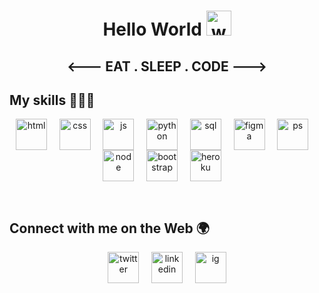 <h1 align="center"> Hello World <img src="https://raw.githubusercontent.com/nixin72/nixin72/master/wave.gif" alt="waving-hand-gif" height="40" width="40" /></h1>

<h2  align="center"><---  EAT  .  SLEEP  .  CODE  ---></h2>

## My skills 👨🏽‍💻

<p align="center">
<img align="center" src="https://img.icons8.com/color/48/000000/html-5--v1.png" alt="html" height="50" width="50" /> &nbsp;&nbsp;&nbsp;
<img align="center" src="https://img.icons8.com/color/50/000000/css3.png" alt="css" height="50" width="50" />&nbsp;&nbsp;&nbsp;&nbsp;
<img align="center" src="https://img.icons8.com/color/48/000000/javascript--v1.png" alt="js" height="50" width="50" />&nbsp;&nbsp;&nbsp;&nbsp;
<img align="center" src="https://img.icons8.com/color/48/000000/python--v1.png" alt="python" height="50" width="50" />&nbsp;&nbsp;&nbsp;&nbsp;
<img align="center" src="https://img.icons8.com/color/48/000000/mysql-logo.png" alt="sql" height="50" width="50" />&nbsp;&nbsp;&nbsp;&nbsp;
<img align="center" src="https://img.icons8.com/color/48/000000/figma--v1.png" alt="figma" height="50" width="50" />&nbsp;&nbsp;&nbsp;&nbsp;
<img align="center" src="https://img.icons8.com/fluency/48/000000/adobe-photoshop.png" alt="ps" height="50" width="50" />&nbsp;&nbsp;&nbsp;&nbsp;
<img align="center" src="https://img.icons8.com/color/48/000000/nodejs.png" alt="node" height="50" width="50" />&nbsp;&nbsp;&nbsp;&nbsp;
<img align="center" src="https://img.icons8.com/color/48/000000/bootstrap.png" alt="bootstrap" height="50" width="50" />&nbsp;&nbsp;&nbsp;&nbsp;
<img align="center" src="https://img.icons8.com/ios/50/000000/heroku.png" alt="heroku" height="50" width="50" />&nbsp;&nbsp;&nbsp;&nbsp;
</p>

<br>


## Connect with me on the Web 🌍

<p align="center">
<a href="https://twitter.com/Dion_MS8" target="blank"><img align="center" src="https://img.icons8.com/cute-clipart/64/000000/twitter.png" alt="twitter" height="50" width="50" /></a> &nbsp;&nbsp;&nbsp;
<a href="https://www.linkedin.com/in/dion-singh-914467164/" target="blank"><img align="center" src="https://img.icons8.com/cute-clipart/64/000000/linkedin.png" alt="linkedin" height="50" width="50" /></a>&nbsp;&nbsp;&nbsp;&nbsp;
<a href="https://www.instagram.com/dion_ms8/" target="blank"><img align="center" src="https://img.icons8.com/cute-clipart/64/000000/instagram-new.png" alt="ig" height="50" width="50" /></a>
</p>

<br>
  
<br>


